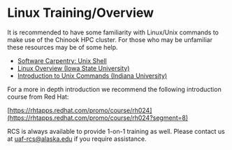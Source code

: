 # Linux Training/Overview

It is recommended to have some familiarity with Linux/Unix commands to make use of the Chinook HPC cluster. For those who may be unfamiliar these resources may be of some help.

* [Software Carpentry: Unix Shell](https://swcarpentry.github.io/shell-novice/)
* [Linux Overview (Iowa State University)](https://www.hpc.iastate.edu/guides/unix-introduction/unix-tutorial-1)
* [Introduction to Unix Commands (Indiana University)](https://kb.iu.edu/d/afsk)

For a more in depth introduction we recommend the following introduction course from Red Hat:

[https://rhtapps.redhat.com/promo/course/rh024](https://rhtapps.redhat.com/promo/course/rh024?segment=8)

RCS is always available to provide 1-on-1 training as well. Please contact us at uaf-rcs@alaska.edu if you require assistance.
